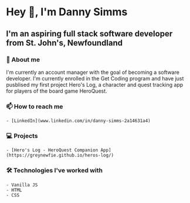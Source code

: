 # Hey 👋, I'm Danny Simms

## I'm an aspiring full stack software developer from St. John's, Newfoundland

### 🤔 About me

I'm currently an account manager with the goal of becoming a software developer. I'm currently enrolled
in the Get Coding program and have just pusblised my first project Hero's Log, a character and quest tracking app
for players of the board game HeroQuest.

### 📫 How to reach me

    - [LinkedIn](www.linkedin.com/in/danny-simms-2a14631a4)

### 💻 Projects

    - [Hero's Log - HeroQuest Companion App](https://greynewfie.github.io/heros-log/)


### 🛠 Technologies I've worked with

    - Vanilla JS
    - HTML
    - CSS



<!--
**GreyNewfie/GreyNewfie** is a ✨ _special_ ✨ repository because its `README.md` (this file) appears on your GitHub profile.

Here are some ideas to get you started:

- 🔭 I’m currently working on ...
- 🌱 I’m currently learning ...
- 👯 I’m looking to collaborate on ...
- 🤔 I’m looking for help with ...
- 💬 Ask me about ...
- 📫 How to reach me: ...
- 😄 Pronouns: ...
- ⚡ Fun fact: ...
-->
